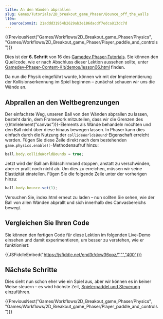 ```yaml
---
title: An den Wänden abprallen
slug: Games/Tutorials/2D_breakout_game_Phaser/Bounce_off_the_walls
l10n:
  sourceCommit: 21addd31954b2629ab3e186dacdf7edca813dc7d
---
```


{{PreviousNext("Games/Workflows/2D_Breakout_game_Phaser/Physics", "Games/Workflows/2D_Breakout_game_Phaser/Player_paddle_and_controls")}}

Dies ist der **6. Schritt** von 16 des [Gamedev Phaser-Tutorials](/de/docs/Games/Tutorials/2D_breakout_game_Phaser). Sie können den Quellcode, wie er nach Abschluss dieser Lektion aussehen sollte, unter [Gamedev-Phaser-Content-Kit/demos/lesson06.html](https://github.com/end3r/Gamedev-Phaser-Content-Kit/blob/gh-pages/demos/lesson06.html) finden.

Da nun die Physik eingeführt wurde, können wir mit der Implementierung der Kollisionserkennung im Spiel beginnen – zunächst schauen wir uns die Wände an.

## Abprallen an den Weltbegrenzungen

Der einfachste Weg, unseren Ball von den Wänden abprallen zu lassen, besteht darin, dem Framework mitzuteilen, dass wir die Grenzen des {{htmlelement("canvas")}}-Elements als Wände behandeln möchten und den Ball nicht über diese hinaus bewegen lassen. In Phaser kann dies einfach durch die Nutzung der `collideWorldsBound`-Eigenschaft erreicht werden. Fügen Sie diese Zeile direkt nach dem bestehenden `game.physics.enable()`-Methodenaufruf hinzu:

```js
ball.body.collideWorldBounds = true;
```

Jetzt wird der Ball am Bildschirmrand stoppen, anstatt zu verschwinden, aber er prallt noch nicht ab. Um dies zu erreichen, müssen wir seine Elastizität einstellen. Fügen Sie die folgende Zeile unter der vorherigen hinzu:

```js
ball.body.bounce.set(1);
```

Versuchen Sie, index.html erneut zu laden – nun sollten Sie sehen, wie der Ball von allen Wänden abprallt und sich innerhalb des Canvasbereichs bewegt.

## Vergleichen Sie Ihren Code

Sie können den fertigen Code für diese Lektion im folgenden Live-Demo einsehen und damit experimentieren, um besser zu verstehen, wie er funktioniert:

{{JSFiddleEmbed("https://jsfiddle.net/end3r/dcw36opz/","","400")}}

## Nächste Schritte

Dies sieht nun schon eher wie ein Spiel aus, aber wir können es in keiner Weise steuern – es wird höchste Zeit, [Spielerpaddel und Steuerung](/de/docs/Games/Tutorials/2D_breakout_game_Phaser/Player_paddle_and_controls) einzuführen.

{{PreviousNext("Games/Workflows/2D_Breakout_game_Phaser/Physics", "Games/Workflows/2D_Breakout_game_Phaser/Player_paddle_and_controls")}}
